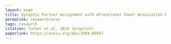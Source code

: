 ```yaml
---
layout: page
title: Synaptic Partner Assignment with Attentional Voxel Association Networks
permalink: research/avan
tags: research
citation: Turner et al. 2019 (preprint)
paperlink: https://arxiv.org/abs/1904.09947
---
```

